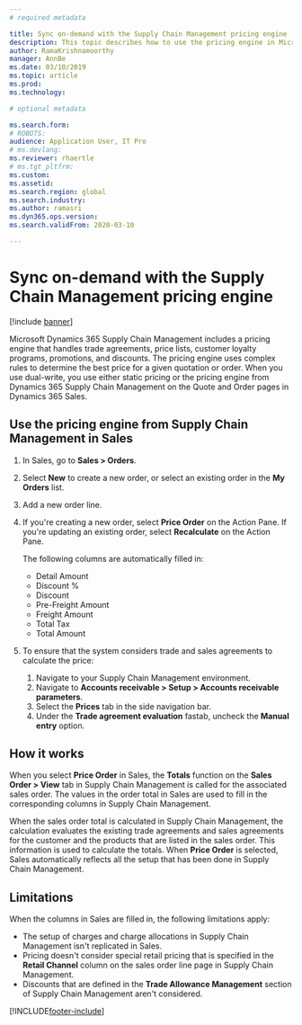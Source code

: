 ```yaml
---
# required metadata

title: Sync on-demand with the Supply Chain Management pricing engine
description: This topic describes how to use the pricing engine in Microsoft Dynamics 365 Supply Chain Management from Dynamics 365 Sales.
author: RamaKrishnamoorthy
manager: AnnBe
ms.date: 03/10/2019
ms.topic: article
ms.prod: 
ms.technology: 

# optional metadata

ms.search.form: 
# ROBOTS: 
audience: Application User, IT Pro
# ms.devlang: 
ms.reviewer: rhaertle
# ms.tgt_pltfrm: 
ms.custom: 
ms.assetid: 
ms.search.region: global
ms.search.industry: 
ms.author: ramasri
ms.dyn365.ops.version: 
ms.search.validFrom: 2020-03-10

---
```


# Sync on-demand with the Supply Chain Management pricing engine

[!include [banner](../../includes/banner.md)]



Microsoft Dynamics 365 Supply Chain Management includes a pricing engine that handles trade agreements, price lists, customer loyalty programs, promotions, and discounts. The pricing engine uses complex rules to determine the best price for a given quotation or order. When you use dual-write, you use either static pricing or the pricing engine from Dynamics 365 Supply Chain Management on the Quote and Order pages in Dynamics 365 Sales.

## Use the pricing engine from Supply Chain Management in Sales

1. In Sales, go to **Sales \> Orders**.
2. Select **New** to create a new order, or select an existing order in the **My Orders** list.
3. Add a new order line.
4. If you're creating a new order, select **Price Order** on the Action Pane. If you're updating an existing order, select **Recalculate** on the Action Pane.

    The following columns are automatically filled in:

    + Detail Amount
    + Discount %
    + Discount
    + Pre-Freight Amount
    + Freight Amount
    + Total Tax
    + Total Amount
    
5. To ensure that the system considers trade and sales agreements to calculate the price:
    1. Navigate to your Supply Chain Management environment.
    2. Navigate to **Accounts receivable \> Setup \> Accounts receivable parameters**.
    3. Select the **Prices** tab in the side navigation bar.
    4. Under the **Trade agreement evaluation** fastab, uncheck the **Manual entry** option.

## How it works

When you select **Price Order** in Sales, the **Totals** function on the **Sales Order \> View** tab in Supply Chain Management is called for the associated sales order. The values in the order total in Sales are used to fill in the corresponding columns in Supply Chain Management.

When the sales order total is calculated in Supply Chain Management, the calculation evaluates the existing trade agreements and sales agreements for the customer and the products that are listed in the sales order. This information is used to calculate the totals. When **Price Order** is selected, Sales automatically reflects all the setup that has been done in Supply Chain Management.

## Limitations

When the columns in Sales are filled in, the following limitations apply:

+ The setup of charges and charge allocations in Supply Chain Management isn't replicated in Sales.
+ Pricing doesn't consider special retail pricing that is specified in the **Retail Channel** column on the sales order line page in Supply Chain Management.
+ Discounts that are defined in the **Trade Allowance Management** section of Supply Chain Management aren't considered.


[!INCLUDE[footer-include](../../../../includes/footer-banner.md)]